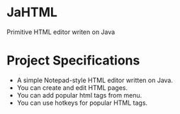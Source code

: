 # JaHTML
Primitive HTML editor writen on Java
# Project Specifications
- A simple Notepad-style HTML editor written on Java.
- You can create and edit HTML pages.
- You can add popular html tags from menu.
- You can use hotkeys for popular HTML tags.

	
